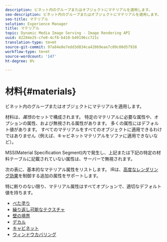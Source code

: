 ```yaml
---
description: ビネット内のグループまたはオブジェクトにマテリアルを適用します。
seo-description: ビネット内のグループまたはオブジェクトにマテリアルを適用します。
seo-title: マテリアル
solution: Experience Manager
title: マテリアル
topic: Dynamic Media Image Serving - Image Rendering API
uuid: 82284e25-cfe0-4cf8-b410-b49196cc721c
translation-type: tm+mt
source-git-commit: 97a84e8e7edd3d834ca42069eae7c09c00d57938
workflow-type: tm+mt
source-wordcount: '147'
ht-degree: 0%

---
```



# 材料{#materials}

ビネット内のグループまたはオブジェクトにマテリアルを適用します。

材料は、*属性*&#x200B;のセットで構成されます。 特定のマテリアルに必要な属性や、オプションの属性、および無視される属性があります。 多くの属性にはデフォルト値があります。 すべてのマテリアルをすべてのオブジェクトに適用できるわけではありません（例えば、キャビネットマテリアルをソファに適用できないなど）。

MSS(Material Specification Segment)内で発生し、上記または下記の特定の材料テーブルに記載されていない属性は、サーバーで無視されます。

次の表に、基本的なマテリアル属性をリストします。 IRは、[高度なレンダリング効果](../../../../../../ir-api/http-protocol/image-rendering-api-ref/c-ir-http-protocol-ref/c-ir-http-protocol-syntax-and-features/c-ir-advanced-render-effects/c-ir-advanced-render-effects.md#concept-bf8b6d8460244b9cacc7f4a3df4c5281)を制御する追加の属性をサポートします。

特に断りのない限り、マテリアル属性はすべてオプションで、適切なデフォルト値を持ちます。

* [べた塗り](r-ir-solid-colors.md)
* [繰り返し可能なテクスチャ](r-ir-repeatable-textures.md)
* [壁の境界](r-ir-wall-borders.md)
* [デカル](r-ir-decals.md)
* [キャビネット](r-ir-cabinets.md)
* [ウィンドウカバリング](r-ir-window-coverings.md)

